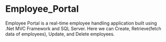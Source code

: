 # Employee_Portal


Employee Portal is a real-time employee handling application built using .Net MVC Framework and SQL Server. Here we can Create, Retrieve(fetch data of employees), Update, and Delete employees.
